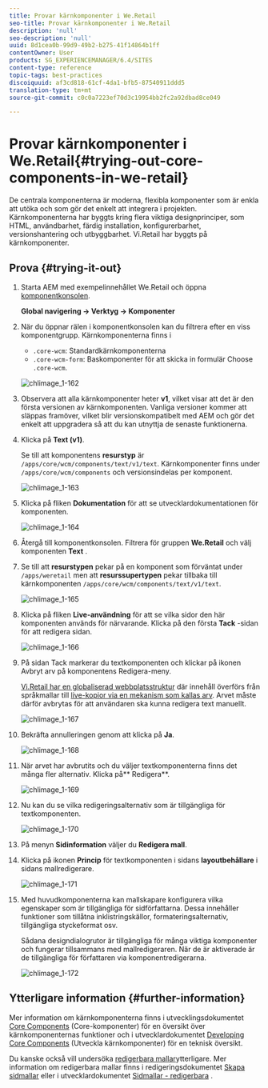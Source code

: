 ```yaml
---
title: Provar kärnkomponenter i We.Retail
seo-title: Provar kärnkomponenter i We.Retail
description: 'null'
seo-description: 'null'
uuid: 8d1cea0b-99d9-49b2-b275-41f14864b1ff
contentOwner: User
products: SG_EXPERIENCEMANAGER/6.4/SITES
content-type: reference
topic-tags: best-practices
discoiquuid: af3cd818-61cf-4da1-bfb5-87540911ddd5
translation-type: tm+mt
source-git-commit: c0c0a7223ef70d3c19954bb2fc2a92dbad8ce049

---
```



# Provar kärnkomponenter i We.Retail{#trying-out-core-components-in-we-retail}

De centrala komponenterna är moderna, flexibla komponenter som är enkla att utöka och som gör det enkelt att integrera i projekten. Kärnkomponenterna har byggts kring flera viktiga designprinciper, som HTML, användbarhet, färdig installation, konfigurerbarhet, versionshantering och utbyggbarhet. Vi.Retail har byggts på kärnkomponenter.

## Prova {#trying-it-out}

1. Starta AEM med exempelinnehållet We.Retail och öppna [komponentkonsolen](/help/sites-authoring/default-components-console.md).

   **Global navigering -> Verktyg -> Komponenter**

1. När du öppnar rälen i komponentkonsolen kan du filtrera efter en viss komponentgrupp. Kärnkomponenterna finns i

   * `.core-wcm`: Standardkärnkomponenterna
   * `.core-wcm-form`: Baskomponenter för att skicka in formulär
   Choose `.core-wcm`.

   ![chlimage_1-162](assets/chlimage_1-162.png)

1. Observera att alla kärnkomponenter heter **v1**, vilket visar att det är den första versionen av kärnkomponenten. Vanliga versioner kommer att släppas framöver, vilket blir versionskompatibelt med AEM och gör det enkelt att uppgradera så att du kan utnyttja de senaste funktionerna.
1. Klicka på **Text (v1)**.

   Se till att komponentens **resurstyp** är `/apps/core/wcm/components/text/v1/text`. Kärnkomponenter finns under `/apps/core/wcm/components` och versionsindelas per komponent.

   ![chlimage_1-163](assets/chlimage_1-163.png)

1. Klicka på fliken **Dokumentation** för att se utvecklardokumentationen för komponenten.

   ![chlimage_1-164](assets/chlimage_1-164.png)

1. Återgå till komponentkonsolen. Filtrera för gruppen **We.Retail** och välj komponenten **Text** .
1. Se till att **resurstypen** pekar på en komponent som förväntat under `/apps/weretail` men att **resurssupertypen** pekar tillbaka till kärnkomponenten `/apps/core/wcm/components/text/v1/text`.

   ![chlimage_1-165](assets/chlimage_1-165.png)

1. Klicka på fliken **Live-användning** för att se vilka sidor den här komponenten används för närvarande. Klicka på den första **Tack** -sidan för att redigera sidan.

   ![chlimage_1-166](assets/chlimage_1-166.png)

1. På sidan Tack markerar du textkomponenten och klickar på ikonen Avbryt arv på komponentens Redigera-meny.

   [Vi.Retail har en globaliserad webbplatsstruktur](/help/sites-developing/we-retail-globalized-site-structure.md) där innehåll överförs från språkmallar till [live-kopior via en mekanism som kallas arv](/help/sites-administering/msm.md). Arvet måste därför avbrytas för att användaren ska kunna redigera text manuellt.

   ![chlimage_1-167](assets/chlimage_1-167.png)

1. Bekräfta annulleringen genom att klicka på **Ja**.

   ![chlimage_1-168](assets/chlimage_1-168.png)

1. När arvet har avbrutits och du väljer textkomponenterna finns det många fler alternativ. Klicka på** Redigera**.

   ![chlimage_1-169](assets/chlimage_1-169.png)

1. Nu kan du se vilka redigeringsalternativ som är tillgängliga för textkomponenten.

   ![chlimage_1-170](assets/chlimage_1-170.png)

1. På menyn **Sidinformation** väljer du **Redigera mall**.
1. Klicka på ikonen **Princip** för textkomponenten i sidans **layoutbehållare** i sidans mallredigerare.

   ![chlimage_1-171](assets/chlimage_1-171.png)

1. Med huvudkomponenterna kan mallskapare konfigurera vilka egenskaper som är tillgängliga för sidförfattarna. Dessa innehåller funktioner som tillåtna inklistringskällor, formateringsalternativ, tillgängliga styckeformat osv.

   Sådana designdialogrutor är tillgängliga för många viktiga komponenter och fungerar tillsammans med mallredigeraren. När de är aktiverade är de tillgängliga för författaren via komponentredigerarna.

   ![chlimage_1-172](assets/chlimage_1-172.png)

## Ytterligare information {#further-information}

Mer information om kärnkomponenterna finns i utvecklingsdokumentet [Core Components](https://docs.adobe.com/content/help/en/experience-manager-core-components/using/introduction.html) (Core-komponenter) för en översikt över kärnkomponenternas funktioner och i utvecklardokumentet [Developing Core Components](https://helpx.adobe.com/experience-manager/core-components/using/developing.html) (Utveckla kärnkomponenter) för en teknisk översikt.

Du kanske också vill undersöka [redigerbara mallar](/help/sites-developing/we-retail-editable-templates.md)ytterligare. Mer information om redigerbara mallar finns i redigeringsdokumentet [Skapa sidmallar](/help/sites-authoring/templates.md) eller i utvecklardokumentet [Sidmallar - redigerbara](/help/sites-developing/page-templates-editable.md) .
